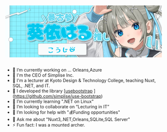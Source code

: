 [![Banner](./assets/haru.png)]()

## 

- 🔭 I’m currently working on ... Orleans,Azure
- 🚀 I'm the CEO of Simplise Inc.
- 🏫 I'm a lecturer at Kyoto Design & Technology College, teaching Nuxt, SQL, .NET, and IT.
- 🏢 I developed the library [[usebootstrap](https://usebootstrap.org/)  ](https://github.com/simplise/use-bootstrap)
- 🌱 I’m currently learning ".NET on Linux" 
- 👯 I’m looking to collaborate on “Lecturing in IT” 
- 🤔 I’m looking for help with "💰Funding opportunities"
- 💬 Ask me about "Nuxt3,.NET,Orleans,SQLite,SQL Server"
- ⚡ Fun fact: I was a mounted archer.

